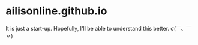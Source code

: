 # ailisonline.github.io
It is just a start-up. Hopefully, I'll be able to understand this better. σ(￣、￣〃)

